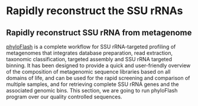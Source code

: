 # Rapidly reconstruct the SSU rRNAs
## Rapidly reconstruct SSU rRNA from metagenome
[phyloFlash](https://github.com/HRGV/phyloFlash) is a complete workflow for SSU rRNA-targeted profiling of metagenomes that integrates database preparation, read extraction, taxonomic classification, targeted assembly and SSU rRNA targeted binning. It has been designed to provide a quick and user-friendly overview of the composition of metagenomic sequence libraries based on all domains of life, and can be used for the rapid screening and comparison of multiple samples, and for retrieving complete SSU rRNA genes and the associated genomic bins. This section, we are going to run phyloFlash program over our quality controlled sequences.
```

```
